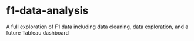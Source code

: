 # f1-data-analysis
A full exploration of F1 data including data cleaning, data exploration, and a future Tableau dashboard
